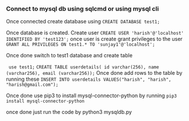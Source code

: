 ### Connect to mysql db using sqlcmd or using mysql cli

Once connected create database using `CREATE DATABASE test1;`

Once database is created. Create user `CREATE USER 'harish'@'localhost' IDENTIFIED BY 'test123';`
once user is create grant privileges to the user ` GRANT ALL PRIVILEGES ON test1.* TO 'sunjay1'@'localhost';`

Once done switch to test1 database and create table

` use test1;`
`CREATE TABLE userdetails( id varchar(256), name (varchar256), email (varchar256));`
Once done add rows to the table by running these
`INSERT INTO userdetails VALUES("harish", "harish", "harish@gmail.com");`


Once done use pip3 to install mysql-connector-python by running 
`pip3 install mysql-connector-python`

once done just run the code by python3 mysqldb.py